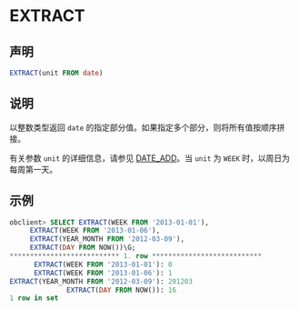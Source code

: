 # EXTRACT

## 声明

```sql
EXTRACT(unit FROM date)
```

## 说明

以整数类型返回 `date` 的指定部分值。如果指定多个部分，则将所有值按顺序拼接。

有关参数 `unit` 的详细信息，请参见 [DATE_ADD](../100.date-and-time-functions/900.date_add.md)。当 `unit` 为 `WEEK` 时，以周日为每周第一天。

## 示例

```sql
obclient> SELECT EXTRACT(WEEK FROM '2013-01-01'),
     EXTRACT(WEEK FROM '2013-01-06'),
     EXTRACT(YEAR_MONTH FROM '2012-03-09'),
     EXTRACT(DAY FROM NOW())\G;
*************************** 1. row ***************************
      EXTRACT(WEEK FROM '2013-01-01'): 0
      EXTRACT(WEEK FROM '2013-01-06'): 1
EXTRACT(YEAR_MONTH FROM '2012-03-09'): 201203
              EXTRACT(DAY FROM NOW()): 16
1 row in set
```
